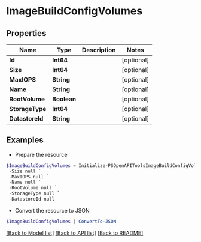 # ImageBuildConfigVolumes
## Properties

Name | Type | Description | Notes
------------ | ------------- | ------------- | -------------
**Id** | **Int64** |  | [optional] 
**Size** | **Int64** |  | [optional] 
**MaxIOPS** | **String** |  | [optional] 
**Name** | **String** |  | [optional] 
**RootVolume** | **Boolean** |  | [optional] 
**StorageType** | **Int64** |  | [optional] 
**DatastoreId** | **String** |  | [optional] 

## Examples

- Prepare the resource
```powershell
$ImageBuildConfigVolumes = Initialize-PSOpenAPIToolsImageBuildConfigVolumes  -Id null `
 -Size null `
 -MaxIOPS null `
 -Name null `
 -RootVolume null `
 -StorageType null `
 -DatastoreId null
```

- Convert the resource to JSON
```powershell
$ImageBuildConfigVolumes | ConvertTo-JSON
```

[[Back to Model list]](../README.md#documentation-for-models) [[Back to API list]](../README.md#documentation-for-api-endpoints) [[Back to README]](../README.md)

